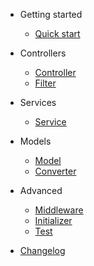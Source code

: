 - Getting started
  - [Quick start](quickstart.md)

- Controllers
  - [Controller](controller.md)
  - [Filter](filter.md)

- Services
  - [Service](service.md)

- Models
  - [Model](model.md)
  - [Converter](converter.md)

- Advanced
  - [Middleware](middleware.md)
  - [Initializer](initializer.md)
  - [Test](test.md)

- [Changelog](changelog.md)